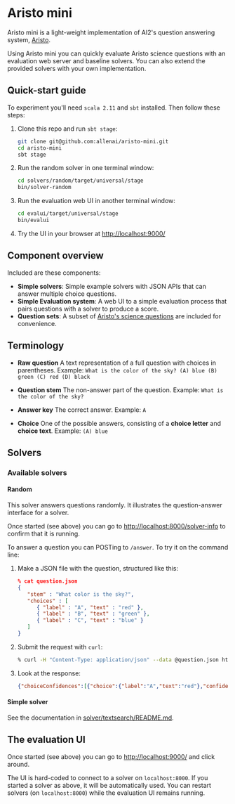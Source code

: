 # Aristo mini

Aristo mini is a light-weight implementation of AI2's question answering system, [Aristo](http://allenai.org/aristo/).

Using Aristo mini you can quickly evaluate Aristo science questions with an evaluation web server and baseline solvers. You can also extend the provided solvers with your own implementation.

## Quick-start guide

To experiment you'll need `scala 2.11` and `sbt` installed. Then follow these steps:

1. Clone this repo and run `sbt stage`:
   ```bash
   git clone git@github.com:allenai/aristo-mini.git
   cd aristo-mini
   sbt stage
   ```

2. Run the random solver in one terminal window:
   ```bash
   cd solvers/random/target/universal/stage
   bin/solver-random
   ```

3. Run the evaluation web UI in another terminal window:
   ```bash
   cd evalui/target/universal/stage
   bin/evalui
   ```

4. Try the UI in your browser at [http://localhost:9000/](http://localhost:9000/)

## Component overview

Included are these components:

* **Simple solvers**: Simple example solvers with JSON APIs that can answer multiple choice questions.
* **Simple Evaluation system**: A web UI to a simple evaluation process that pairs questions with a solver to produce a score.
* **Question sets**: A subset of [Aristo's science questions](http://allenai.org/data.html) are included for convenience.

## Terminology

* **Raw question**
  A text representation of a full question with choices in parentheses. Example: `What is the color of the sky? (A) blue (B) green (C) red (D) black`
  
* **Question stem**
  The non-answer part of the question. Example: `What is the color of the sky?`
   
* **Answer key**
  The correct answer. Example: `A`
  
* **Choice**
  One of the possible answers, consisting of a **choice letter** and **choice text**. Example: `(A) blue`

## Solvers

### Available solvers

#### Random

This solver answers questions randomly. It illustrates the question-answer interface for a solver.

Once started (see above) you can go to [http://localhost:8000/solver-info](http://localhost:8000/solver-info) to confirm that it is running.

To answer a question you can POSTing to `/answer`. To try it on the command line:

1. Make a JSON file with the question, structured like this:
   ```json
   % cat question.json
   {
      "stem" : "What color is the sky?",
      "choices" : [
         { "label" : "A", "text" : "red" },
         { "label" : "B", "text" : "green" },
         { "label" : "C", "text" : "blue" }
      ]
   }
   ```
   
2. Submit the request with `curl`:
   ```bash
   % curl -H "Content-Type: application/json" --data @question.json http://localhost:8000/answer
   ```

3. Look at the response:
   ```json
   {"choiceConfidences":[{"choice":{"label":"A","text":"red"},"confidence":0.04460128978324118},{"choice":{"label":"B","text":"green"},"confidence":0.1826986186264289},{"choice":{"label":"C","text":"blue"},"confidence":0.013040391469338997}]}
   ```

#### Simple solver

See the documentation in [solver/textsearch/README.md](solvers/simple/src/main/scala/org/allenai/aristomini/solver/textsearch/README.md).

## The evaluation UI

Once started (see above) you can go to [http://localhost:9000/](http://localhost:9000/) and click around.

The UI is hard-coded to connect to a solver on `localhost:8000`. If you started a solver as above, it will be automatically used. You can restart solvers (on `localhost:8000`) while the evaluation UI remains running.
